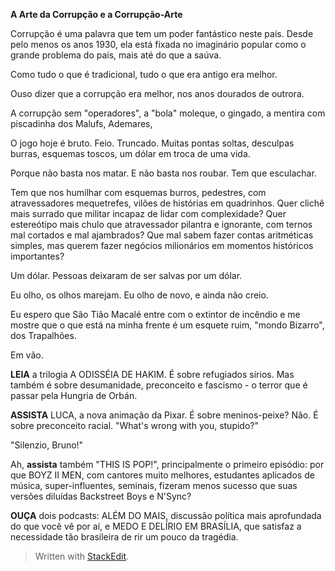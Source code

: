 ﻿**A Arte da Corrupção e a Corrupção-Arte**

Corrupção é uma palavra que tem um poder fantástico neste país. Desde pelo menos os anos 1930, ela está fixada no imaginário popular como o grande problema do país, mais até do que a saúva.

Como tudo o que é tradicional, tudo o que era antigo era melhor.

Ouso dizer que a corrupção era melhor, nos anos dourados de outrora.

A corrupção sem "operadores", a "bola" moleque, o gingado, a mentira com piscadinha dos Malufs, Ademares, 

O jogo hoje é bruto. Feio. Truncado. Muitas pontas soltas, desculpas burras, esquemas toscos, um dólar em troca de uma vida.

Porque não basta nos matar. E não basta nos roubar. Tem que esculachar.

Tem que nos humilhar com esquemas burros, pedestres, com atravessadores mequetrefes, vilões de histórias em quadrinhos. Quer clichê mais surrado que militar incapaz de lidar com complexidade? Quer estereótipo mais chulo que atravessador pilantra e ignorante, com ternos mal cortados e mal ajambrados? Que mal sabem fazer contas aritméticas simples, mas querem fazer negócios milionários em momentos históricos importantes?

Um dólar. Pessoas deixaram de ser salvas por um dólar.

Eu olho, os olhos marejam. Eu olho de novo, e ainda não creio.

Eu espero que São Tião Macalé entre com o extintor de incêndio e me mostre que o que está na minha frente é um esquete ruim, "mondo Bizarro", dos Trapalhões.

Em vão.

**LEIA** a trilogia A ODISSÉIA DE HAKIM. É sobre refugiados sírios. Mas também é sobre desumanidade, preconceito e fascismo - o terror que é passar pela Hungria de Orbán.

**ASSISTA** LUCA, a nova animação da Pixar. É sobre meninos-peixe? Não. É sobre preconceito racial. "What's wrong with you, stupido?" 

"Silenzio, Bruno!"

Ah, **assista** também "THIS IS POP!", principalmente o primeiro episódio: por que BOYZ II MEN, com cantores muito melhores, estudantes aplicados de música, super-influentes, seminais, fizeram menos sucesso que suas versões diluídas Backstreet Boys e N'Sync?

**OUÇA** dois podcasts: ALÉM DO MAIS, discussão política mais aprofundada do que você vê por aí, e MEDO E DELÍRIO EM BRASÍLIA, que satisfaz a necessidade tão brasileira de rir um pouco da tragédia.


> Written with [StackEdit](https://stackedit.io/).
